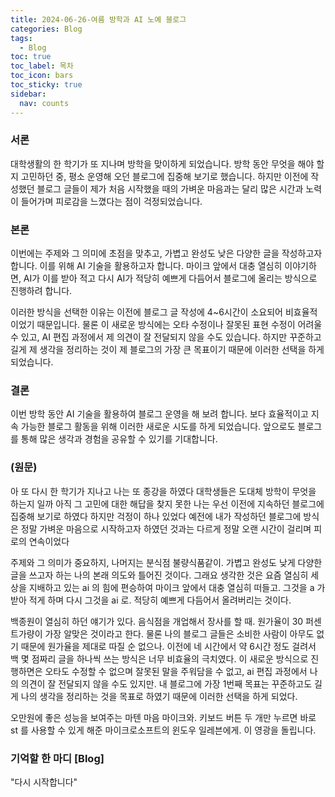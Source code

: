 ```yaml
---
title: 2024-06-26-여름 방학과 AI 노예 블로그
categories: Blog
tags:
  - Blog
toc: true
toc_label: 목차
toc_icon: bars
toc_sticky: true
sidebar:
  nav: counts
---
```

### 서론
대학생활의 한 학기가 또 지나며 방학을 맞이하게 되었습니다. 방학 동안 무엇을 해야 할지 고민하던 중, 평소 운영해 오던 블로그에 집중해 보기로 했습니다. 하지만 이전에 작성했던 블로그 글들이 제가 처음 시작했을 때의 가벼운 마음과는 달리 많은 시간과 노력이 들어가며 피로감을 느꼈다는 점이 걱정되었습니다.

### 본론
이번에는 주제와 그 의미에 초점을 맞추고, 가볍고 완성도 낮은 다양한 글을 작성하고자 합니다. 이를 위해 AI 기술을 활용하고자 합니다. 마이크 앞에서 대충 열심히 이야기하면, AI가 이를 받아 적고 다시 AI가 적당히 예쁘게 다듬어서 블로그에 올리는 방식으로 진행하려 합니다.

이러한 방식을 선택한 이유는 이전에 블로그 글 작성에 4~6시간이 소요되어 비효율적이었기 때문입니다. 물론 이 새로운 방식에는 오타 수정이나 잘못된 표현 수정이 어려울 수 있고, AI 편집 과정에서 제 의견이 잘 전달되지 않을 수도 있습니다. 하지만 꾸준하고 길게 제 생각을 정리하는 것이 제 블로그의 가장 큰 목표이기 때문에 이러한 선택을 하게 되었습니다.

### 결론
이번 방학 동안 AI 기술을 활용하여 블로그 운영을 해 보려 합니다. 보다 효율적이고 지속 가능한 블로그 활동을 위해 이러한 새로운 시도를 하게 되었습니다. 앞으로도 블로그를 통해 많은 생각과 경험을 공유할 수 있기를 기대합니다.

### (원문)
아 또 다시 한 학기가 지나고 나는 또 종강을 하였다 대학생들은 도대체 방학이 무엇을 하는지 일까 아직 그 고민에 대한 해답을 찾지 못한 나는 우선 이전에 지속하던 블로그에 집중해 보기로 하였다 하지만 걱정이 하나 있었다 예전에 내가 작성하던 블로그에 방식은 정말 가벼운 마음으로 시작하고자 하였던 것과는 다르게 정말 오랜 시간이 걸리며 피로의 연속이었다

주제와 그 의미가 중요하지, 나머지는 분식점 불량식품같이. 가볍고 완성도 낮게 다양한 글을 쓰고자 하는 나의 본래 의도와 틀어진 것이다. 그래요 생각한 것은 요즘 열심히 세상을 지배하고 있는 ai 의 힘에 편승하여 마이크 앞에서 대충 열심히 떠들고. 그것을 a 가 받아 적게 하며 다시 그것을 ai 로. 적당히 예쁘게 다듬어서 올려버리는 것이다.

백종원이 열심히 하던 얘기가 있다. 음식점을 개업해서 장사를 할 때. 원가율이 30 퍼센트가량이 가장 알맞은 것이라고 한다. 물론 나의 블로그 글들은 소비한 사람이 아무도 없기 때문에 원가율을 제대로 따질 순 없으나. 이전에 네 시간에서 약 6시간 정도 걸려서 백 몇 점짜리 글을 하나씩 쓰는 방식은 너무 비효율의 극치였다. 이 새로운 방식으로 진행하면은 오타도 수정할 수 없으며 잘못된 말을 주워담을 수 없고, ai 편집 과정에서 나의 의견이 잘 전달되지 않을 수도 있지만. 내 블로그에 가장 1번째 목표는 꾸준하고도 길게 나의 생각을 정리하는 것을 목표로 하였기 때문에 이러한 선택을 하게 되었다.

오만원에 좋은 성능을 보여주는 마텐 마음 마이크와. 키보드 버튼 두 개만 누르면 바로 st 를 사용할 수 있게 해준 마이크로소프트의 윈도우 일레븐에게. 이 영광을 돌립니다.
### 기억할 한 마디 [Blog]
"다시 시작합니다"